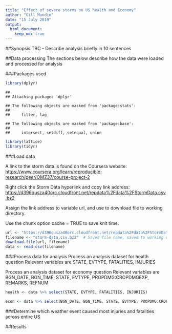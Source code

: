 ```yaml
---
title: "Effect of severe storms on US health and Economy"
author: "Gill Mundin"
date: "15 July 2019"
output: 
  html_document:
    keep_md: true
---
```



##Synopsis
TBC - Describe analysis briefly in 10 sentences


##Data processing
The sections below describe how the data were loaded and processed for analysis

###Packages used

```r
library(dplyr)
```

```
## 
## Attaching package: 'dplyr'
```

```
## The following objects are masked from 'package:stats':
## 
##     filter, lag
```

```
## The following objects are masked from 'package:base':
## 
##     intersect, setdiff, setequal, union
```

```r
library(lattice)
library(tidyr)
```

###Load data

A link to the storm data is found on the Coursera website:
https://www.coursera.org/learn/reproducible-research/peer/OMZ37/course-project-2

Right click the Storm Data hyperlink and copy link address:
https://d396qusza40orc.cloudfront.net/repdata%2Fdata%2FStormData.csv.bz2

Assign the link address to variable url, and use to download file to working directory.

Use the chunk option cache = TRUE to save knit time.


```r
url <- "https://d396qusza40orc.cloudfront.net/repdata%2Fdata%2FStormData.csv.bz2"
filename <- "storm-data.csv.bz2"  # Saved file name, saved to working directory
download.file(url, filename)
data <- read.csv(filename)
```


###Process data for analysis
Process an analysis dataset for health question
Relevant variables are STATE, EVTYPE, FATALITIES, INJURIES

Process an analysis dataset for economy question
Relevant variables are BGN_DATE, BGN_TIME, STATE, EVTYPE, PROPDMG:CROPDMGEXP, REMARKS, REFNUM




```r
health <- data %>% select(STATE, EVTYPE, FATALITIES, INJURIES)

econ <- data %>% select(BGN_DATE, BGN_TIME, STATE, EVTYPE, PROPDMG:CROPDMGEXP, REMARKS, REFNUM)
```

###Determine which weather event caused most injuries and fatalities across entire US


##Results
